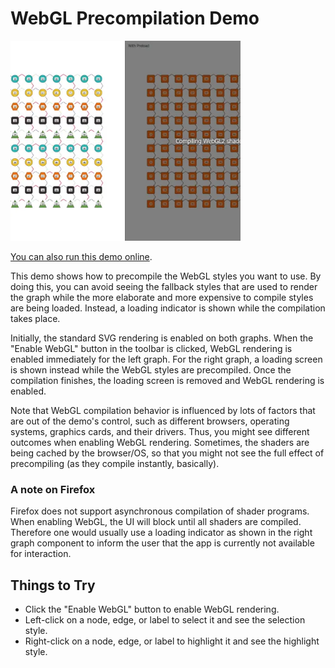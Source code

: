 <!--
 //////////////////////////////////////////////////////////////////////////////
 // @license
 // This file is part of yFiles for HTML.
 // Use is subject to license terms.
 //
 // Copyright (c) by yWorks GmbH, Vor dem Kreuzberg 28,
 // 72070 Tuebingen, Germany. All rights reserved.
 //
 //////////////////////////////////////////////////////////////////////////////
-->
# WebGL Precompilation Demo

<img src="../../../doc/demo-thumbnails/webgl-precompilation.webp" alt="demo-thumbnail" height="320"/>

[You can also run this demo online](https://www.yfiles.com/demos/view/webgl-precompilation/).

This demo shows how to precompile the WebGL styles you want to use. By doing this, you can avoid seeing the fallback styles that are used to render the graph while the more elaborate and more expensive to compile styles are being loaded. Instead, a loading indicator is shown while the compilation takes place.

Initially, the standard SVG rendering is enabled on both graphs. When the "Enable WebGL" button in the toolbar is clicked, WebGL rendering is enabled immediately for the left graph. For the right graph, a loading screen is shown instead while the WebGL styles are precompiled. Once the compilation finishes, the loading screen is removed and WebGL rendering is enabled.

Note that WebGL compilation behavior is influenced by lots of factors that are out of the demo's control, such as different browsers, operating systems, graphics cards, and their drivers. Thus, you might see different outcomes when enabling WebGL rendering. Sometimes, the shaders are being cached by the browser/OS, so that you might not see the full effect of precompiling (as they compile instantly, basically).

### A note on Firefox

Firefox does not support asynchronous compilation of shader programs. When enabling WebGL, the UI will block until all shaders are compiled. Therefore one would usually use a loading indicator as shown in the right graph component to inform the user that the app is currently not available for interaction.

## Things to Try

- Click the "Enable WebGL" button to enable WebGL rendering.
- Left-click on a node, edge, or label to select it and see the selection style.
- Right-click on a node, edge, or label to highlight it and see the highlight style.
